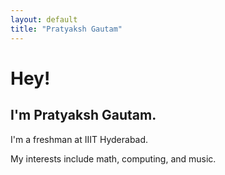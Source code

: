 ```yaml
---
layout: default
title: "Pratyaksh Gautam"
---
```


# Hey!
## I'm Pratyaksh Gautam.
I'm a freshman at IIIT Hyderabad.

My interests include math, computing, and music.
